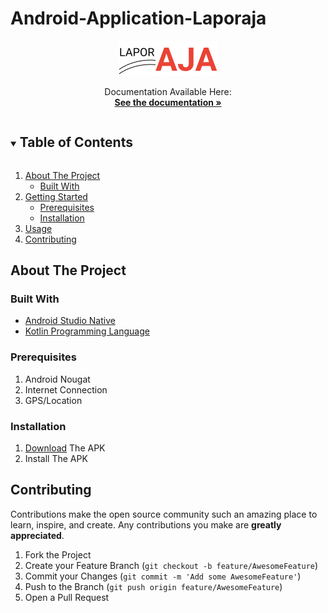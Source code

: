 # Android-Application-Laporaja

<p align="center"><img src="https://github.com/B21-CAP0164/Android-Application-Laporaja/blob/main/app/src/main/res/drawable/lapor_aja_icon.png"></p>
<p align="center">
   Documentation Available Here:
   <br/>
   <a href="https://drive.google.com/file/d/1SssdOsU3KF6OCRwEPZJenSuN8nLS6iky/view?usp=sharing"><strong>See the documentation »</strong></a>
</p>
  
<!-- TABLE OF CONTENTS -->
<details open="open">
  <summary><h2 style="display: inline-block">Table of Contents</h2></summary>
  <ol>
    <li>
      <a href="#about-the-project">About The Project</a>
      <ul>
        <li><a href="#built-with">Built With</a></li>
      </ul>
    </li>
    <li>
      <a href="#getting-started">Getting Started</a>
      <ul>
        <li><a href="#prerequisites">Prerequisites</a></li>
        <li><a href="#installation">Installation</a></li>
      </ul>
    </li>
    <li><a href="#usage">Usage</a></li>
    <li><a href="#contributing">Contributing</a></li>
  </ol>
</details>

## About The Project

### Built With
* [Android Studio Native](https://developer.android.com/studio)
* [Kotlin Programming Language](https://kotlinlang.org/)

<!-- GETTING STARTED -->
### Prerequisites
1. Android Nougat
2. Internet Connection
3. GPS/Location

### Installation
1. [Download](https://github.com/B21-CAP0164/Android-Application-Laporaja/blob/main/app/release/app-release.apk) The APK
2. Install The APK

## Contributing

Contributions make the open source community such an amazing place to learn, inspire, and create. Any contributions you make are **greatly appreciated**.

1. Fork the Project
2. Create your Feature Branch (`git checkout -b feature/AwesomeFeature`)
3. Commit your Changes (`git commit -m 'Add some AwesomeFeature'`)
4. Push to the Branch (`git push origin feature/AwesomeFeature`)
5. Open a Pull Request
